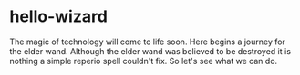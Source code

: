# hello-wizard
The magic of technology will come to life soon. Here begins a journey for the elder wand. 
Although the elder wand was believed to be destroyed it is nothing a simple reperio spell couldn't fix.
So let's see what we can do.
